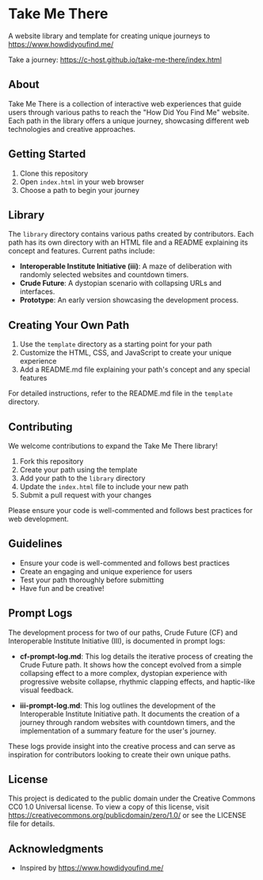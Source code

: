 # Take Me There

A website library and template for creating unique journeys to https://www.howdidyoufind.me/

Take a journey: https://c-host.github.io/take-me-there/index.html

## About

Take Me There is a collection of interactive web experiences that guide users through various paths to reach the "How Did You Find Me" website. Each path in the library offers a unique journey, showcasing different web technologies and creative approaches.

## Getting Started

1. Clone this repository
2. Open `index.html` in your web browser
3. Choose a path to begin your journey

## Library

The `library` directory contains various paths created by contributors. Each path has its own directory with an HTML file and a README explaining its concept and features. Current paths include:

- **Interoperable Institute Initiative (iii)**: A maze of deliberation with randomly selected websites and countdown timers.
- **Crude Future**: A dystopian scenario with collapsing URLs and interfaces.
- **Prototype**: An early version showcasing the development process.

## Creating Your Own Path

1. Use the `template` directory as a starting point for your path
2. Customize the HTML, CSS, and JavaScript to create your unique experience
3. Add a README.md file explaining your path's concept and any special features

For detailed instructions, refer to the README.md file in the `template` directory.

## Contributing

We welcome contributions to expand the Take Me There library!

1. Fork this repository
2. Create your path using the template
3. Add your path to the `library` directory
4. Update the `index.html` file to include your new path
5. Submit a pull request with your changes

Please ensure your code is well-commented and follows best practices for web development.

## Guidelines

- Ensure your code is well-commented and follows best practices
- Create an engaging and unique experience for users
- Test your path thoroughly before submitting
- Have fun and be creative!

## Prompt Logs

The development process for two of our paths, Crude Future (CF) and Interoperable Institute Initiative (III), is documented in prompt logs:

- **cf-prompt-log.md**: This log details the iterative process of creating the Crude Future path. It shows how the concept evolved from a simple collapsing effect to a more complex, dystopian experience with progressive website collapse, rhythmic clapping effects, and haptic-like visual feedback.

- **iii-prompt-log.md**: This log outlines the development of the Interoperable Institute Initiative path. It documents the creation of a journey through random websites with countdown timers, and the implementation of a summary feature for the user's journey.

These logs provide insight into the creative process and can serve as inspiration for contributors looking to create their own unique paths.

## License

This project is dedicated to the public domain under the Creative Commons CC0 1.0 Universal license. To view a copy of this license, visit https://creativecommons.org/publicdomain/zero/1.0/ or see the LICENSE file for details.

## Acknowledgments

- Inspired by https://www.howdidyoufind.me/
